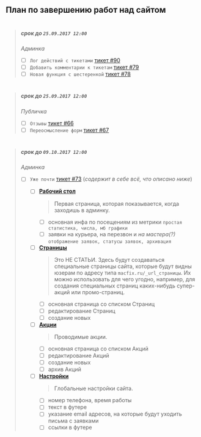 ## План по завершению работ над сайтом
#

> ##### срок до `25.09.2017 12:00`
> _Админка_
> - [ ]  `Лог действий с тикетами` [тикет #90](https://macfix.ru/admin/bugtracker/ticket/90)
> - [ ]  `Добавить комментарии к тикетам` [тикет #79](https://macfix.ru/admin/bugtracker/ticket/79)
> - [ ]  `Новая функция с шестеренкой` [тикет #78](https://macfix.ru/admin/bugtracker/ticket/78)
#
> ##### срок до `25.09.2017 12:00`
> _Публичка_
> - [ ]  `Отзывы` [тикет #66](https://macfix.ru/admin/bugtracker/ticket/66)
> - [ ]  `Переосмысление форм` [тикет #67](https://macfix.ru/admin/bugtracker/ticket/67)
#
> ##### срок до `09.10.2017 12:00`
> _Админка_
> - [ ]  `Уже почти` [тикет #73](https://macfix.ru/admin/bugtracker/ticket/73) (_содержит в себе всё, что описано ниже_)
> 
>     - [ ] **[Рабочий стол](https://macfix.ru/admin)**
>         > Первая страница, которая показывается, когда заходишь в админку.
>         - [ ] основная инфа по посещениям из метрики `простая статистика, числа, мб графики`
>         - [ ] заявки на курьера, на перезвон и *на мастера(?)* `отображение заявок, статусы заявок, архивация`
> 
>     - [ ] **[Страницы](https://macfix.ru/admin/pages)**
>         > Это НЕ СТАТЬИ. Здесь будут создаваться специальные страницы сайта, которые будут видны юзерам по адресу типа `macfix.ru/_url_страницы`. Их можно использовать для чего угодно, например, для создания специальных страниц каких-нибудь супер-акций или промо-страниц.
>         - [ ] основная страница со списком Страниц
>         - [ ] редактирование Страниц
>         - [ ] создание новых
>         
>     - [ ] **[Акции](https://macfix.ru/admin/pages)**
>         > Проводимые акции.
>         - [ ] основная страница со списком Акций
>         - [ ] редактирование Акций
>         - [ ] создание новых
>         - [ ] архив Акций
>         
>     - [ ] **[Настройки](https://macfix.ru/admin/config)**
>         > Глобальные настройки сайта.
>         - [ ] номер телефона, время работы
>         - [ ] текст в футере
>         - [ ] указание email адресов, на которые будут уходить письма с заявками
>         - [ ] ссылки в футере

